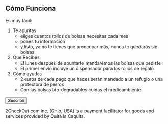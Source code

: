 ## Cómo Funciona

Es muy fácil:

1. Te apuntas
    - eliges cuantos rollos de bolsas necesitas cada mes
    - pones tu información
    - y listo, ya no te tienes que preocupar más, nunca te quedarás sin bolsas
2. Que Recibes
    - El lunes despues de apuntarte mandarémos las bolsas que pediste
    - El primer envío incluye un dispensador para los rollos de regalo
3. Cómo ayudas
    - 2 euros de cada pago que haces serán mandado a un refugio o una protectora de perros
    - Con las bolsas bio-degradables cuidas el medioambiente


<form action='https://www.2checkout.com/checkout/purchase' method='post'>
	<p>
		<input name='submit' type='button' value='Suscribir'>
	</p>
</form>
<p>2CheckOut.com Inc. (Ohio, USA) is a payment facilitator for goods and services provided by Quita la Caquita.</p>


[title: Como Funciona]: /
[menu: Como Funciona]: /
[menu-locgroup: main]: /
[order: 20]: /
